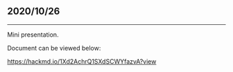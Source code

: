 ## 2020/10/26

--------

Mini presentation.

Document can be viewed below:

https://hackmd.io/1Xd2AchrQ1SXdSCWYfazvA?view
